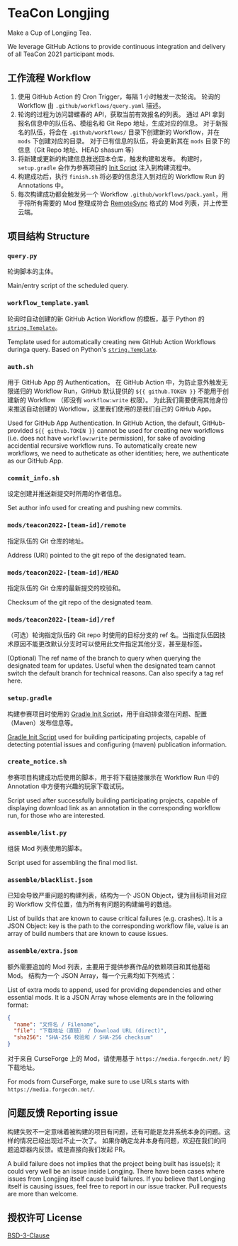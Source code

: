 # TeaCon Longjing

Make a Cup of Longjing Tea.

We leverage GitHub Actions to provide continuous integration and delivery of all TeaCon 2021 participant mods.

## 工作流程 Workflow

  1. 使用 GitHub Action 的 Cron Trigger，每隔 1 小时触发一次轮询。
     轮询的 Workflow 由 `.github/workflows/query.yaml` 描述。
  2. 轮询的过程为访问碧螺春的 API，获取当前有效报名的列表。
     通过 API 拿到报名信息中的队伍名、模组名和 Git Repo 地址，生成对应的信息。
     对于新报名的队伍，将会在 `.github/workflows/` 目录下创建新的 Workflow，并在 `mods` 下创建对应的目录。
     对于已有信息的队伍，将会更新其在 `mods` 目录下的信息（Git Repo 地址、HEAD shasum 等）
  3. 将新建或更新的构建信息推送回本仓库，触发构建和发布。
     构建时，`setup.gradle` 会作为参赛项目的 [Init Script][ref-2] 注入到构建流程中。
  4. 构建成功后，执行 `finish.sh` 将必要的信息注入到对应的 Workflow Run 的 Annotations 中。
  5. 每次构建成功都会触发另一个 Workflow `.github/workflows/pack.yaml`，用于将所有需要的 Mod 整理成符合
     [RemoteSync](https://github.com/teaconmc/RemoteSync) 格式的 Mod 列表，并上传至云端。

[ref-2]: https://docs.gradle.org/current/userguide/init_scripts.html

## 项目结构 Structure

### `query.py`

轮询脚本的主体。

Main/entry script of the scheduled query.

### `workflow_template.yaml`

轮询时自动创建的新 GitHub Action Workflow 的模板，基于 Python 的 [`string.Template`][ref-3]。

Template used for automatically creating new GitHub Action Workflows duringa query. 
Based on Python's [`string.Template`][ref-3].

[ref-3]: https://docs.python.org/3/library/string.html#string.Template

### `auth.sh`

用于 GitHub App 的 Authentication。
在 GitHub Action 中，为防止意外触发无限递归的 Workflow Run，GitHub 默认提供的 `${{ github.TOKEN }}` 不能用于创建新的 Workflow
（即没有 `workflow:write` 权限）。
为此我们需要使用其他身份来推送自动创建的 Workflow，这里我们使用的是我们自己的 GitHub App。

Used for GitHub App Authentication.
In GitHub Action, the default, GitHub-provided `${{ github.TOKEN }}` cannot be used for creating new workflows 
(i.e. does not have `workflow:write` permission), for sake of avoiding accidential recursive workflow runs. 
To automatically create new workflows, we need to autheticate as other identities; here, we authenticate as 
our GitHub App.

### `commit_info.sh`

设定创建并推送新提交时所用的作者信息。

Set author info used for creating and pushing new commits.

### `mods/teacon2022-[team-id]/remote`

指定队伍的 Git 仓库的地址。

Address (URI) pointed to the git repo of the designated team.

### `mods/teacon2022-[team-id]/HEAD`

指定队伍的 Git 仓库的最新提交的校验和。

Checksum of the git repo of the designated team.

### `mods/teacon2022-[team-id]/ref`

（可选）轮询指定队伍的 Git repo 时使用的目标分支的 ref 名。当指定队伍因技术原因不能更改默认分支时可以使用此文件指定其他分支，甚至是标签。

(Optional) The ref name of the branch to query when querying the designated team for updates. 
Useful when the designated team cannot switch the default branch for technical reasons. 
Can also specify a tag ref here.

### `setup.gradle`

构建参赛项目时使用的 [Gradle Init Script][ref-2]，用于自动排查潜在问题、配置（Maven）发布信息等。

[Gradle Init Script][ref-2] used for building participating projects, capable of detecting potential issues 
and configuring (maven) publication information.

### `create_notice.sh`

参赛项目构建成功后使用的脚本，用于将下载链接展示在 Workflow Run 中的 Annotation 中方便有兴趣的玩家下载试玩。

Script used after successfully building participating projects, capable of displaying download link as an 
annotation in the corresponding workflow run, for those who are interested.

### `assemble/list.py`

组装 Mod 列表使用的脚本。

Script used for assembling the final mod list.

### `assemble/blacklist.json`

已知会导致严重问题的构建列表，结构为一个 JSON Object，键为目标项目对应的 Workflow 文件位置，值为所有有问题的构建编号的数组。

List of builds that are known to cause critical failures (e.g. crashes). 
It is a JSON Object: key is the path to the corresponding workflow file, value is an array of build numbers that are known to cause issues.

### `assemble/extra.json`

额外需要追加的 Mod 列表，主要用于提供参赛作品的依赖项目和其他基础 Mod。
结构为一个 JSON Array，每一个元素均如下列格式：

List of extra mods to append, used for providing dependencies and other essential mods. 
It is a JSON Array whose elements are in the following format:

```json
{
  "name": "文件名 / Filename",
  "file": "下载地址（直链） / Download URL (direct)",
  "sha256": "SHA-256 校验和 / SHA-256 checksum"
}
```

对于来自 CurseForge 上的 Mod，请使用基于 `https://media.forgecdn.net/` 的下载地址。

For mods from CurseForge, make sure to use URLs starts with `https://media.forgecdn.net/`.

## 问题反馈 Reporting issue

构建失败不一定意味着被构建的项目有问题，还有可能是龙井系统本身的问题。这样的情况已经出现过不止一次了。
如果你确定龙井本身有问题，欢迎在我们的问题追踪器内反馈。或是直接向我们发起 PR。

A build failure does not implies that the project being built has issue(s); it could very well be an issue inside Longjing. 
There have been cases where issues from Longjing itself cause build failures. 
If you believe that Longjing itself is causing issues, feel free to report in our issue tracker. 
Pull requests are more than welcome.

## 授权许可 License

[BSD-3-Clause](./LICENSE)
